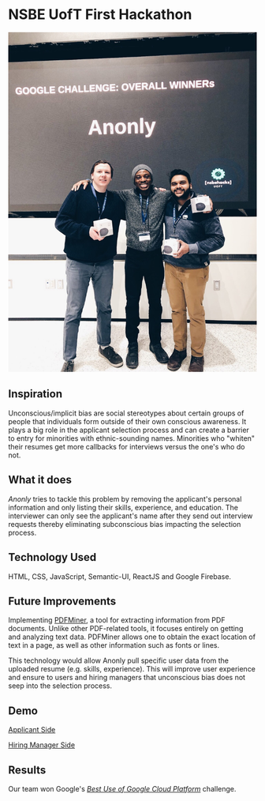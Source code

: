 # NSBE UofT First Hackathon

![AnonlyTeam](https://github.com/dvampofo/nsbe2019/blob/master/anomly-app/image/AnonlyTeam.JPG?raw=true)

## Inspiration

Unconscious/implicit bias are social stereotypes about certain groups of people that individuals form outside of their own conscious awareness. It plays a big role in the applicant selection process and can create a barrier to entry for minorities with ethnic-sounding names. Minorities who "whiten" their resumes get more callbacks for interviews versus the one's who do not.

## What it does

_Anonly_ tries to tackle this problem by removing the applicant's personal information and only listing their skills, experience, and education. The interviewer can only see the applicant's name after they send out interview requests thereby eliminating subconscious bias impacting the selection process.

## Technology Used

HTML, CSS, JavaScript, Semantic-UI, ReactJS and Google Firebase.

## Future Improvements

Implementing [PDFMiner](https://github.com/pdfminer/pdfminer.six), a tool for extracting information from PDF documents. Unlike other PDF-related tools, it focuses entirely on getting and analyzing text data. PDFMiner allows one to obtain the exact location of text in a page, as well as other information such as fonts or lines.

This technology would allow Anonly pull specific user data from the uploaded resume (e.g. skills, experience). This will improve user experience and ensure to users and hiring managers that unconscious bias does not seep into the selection process.

## Demo

[Applicant Side](https://anomly-f6630.firebaseapp.com/)

[Hiring Manager Side](https://anomly-f6630.firebaseapp.com/hiring)

## Results

Our team won Google's _[Best Use of Google Cloud Platform](https://devpost.com/software/anonly)_ challenge.
